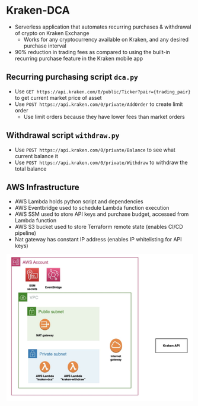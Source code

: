 # Kraken-DCA
- Serverless application that automates recurring purchases & withdrawal of crypto on Kraken Exchange
  - Works for any cryptocurrency available on Kraken, and any desired purchase interval
- 90% reduction in trading fees as compared to using the built-in recurring purchase feature in the Kraken mobile app

## Recurring purchasing script `dca.py`
- Use `GET https://api.kraken.com/0/public/Ticker?pair={trading_pair}` to get current market price of asset
- Use `POST https://api.kraken.com/0/private/AddOrder` to create limit order
  - Use limit orders because they have lower fees than market orders

## Withdrawal script `withdraw.py`
- Use `POST https://api.kraken.com/0/private/Balance` to see what current balance it
- Use `POST https://api.kraken.com/0/private/Withdraw` to withdraw the total balance

## AWS Infrastructure
- AWS Lambda holds python script and dependencies
- AWS Eventbridge used to schedule Lambda function execution
- AWS SSM used to store API keys and purchase budget, accessed from Lambda function
- AWS S3 bucket used to store Terraform remote state (enables CI/CD pipeline)
- Nat gateway has constant IP address (enables IP whitelisting for API keys)


![](images/aws_infrastructure.jpg)
